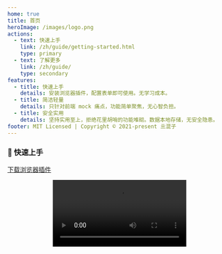 ```yaml
---
home: true
title: 首页
heroImage: /images/logo.png
actions:
  - text: 快速上手
    link: /zh/guide/getting-started.html
    type: primary
  - text: 了解更多
    link: /zh/guide/
    type: secondary
features:
  - title: 快速上手
    details: 安装浏览器插件，配置表单即可使用。无学习成本。
  - title: 简洁轻量
    details: 只针对前端 mock 痛点，功能简单聚焦，无心智负担。
  - title: 安全实用
    details: 坚持实用至上，拒绝花里胡哨的功能堆砌。数据本地存储，无安全隐患。
footer: MIT Licensed | Copyright © 2021-present 亖混子
---
```


### 🚀 快速上手

<a href="/Just-Mock-v1.0.0.zip">下载浏览器插件</a>

<div style="text-align: center;">
    <video controls class="video">
      <source src="https://video-1251432287.cos.ap-beijing.myqcloud.com/video.mp4" type="video/mp4">
      Sorry, your browser doesn't support embedded videos.
    </video>
</div>
